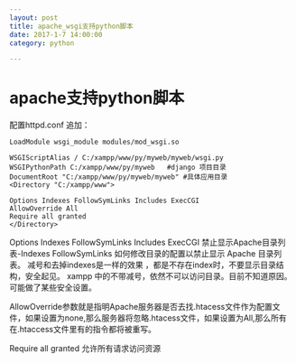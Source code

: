 ```yaml
---
layout: post
title: apache_wsgi支持python脚本
date: 2017-1-7 14:00:00
category: python

---
```


# apache支持python脚本

配置httpd.conf
追加：
```shell
LoadModule wsgi_module modules/mod_wsgi.so 

WSGIScriptAlias / C:/xampp/www/py/myweb/myweb/wsgi.py  
WSGIPythonPath C:/xampp/www/py/myweb   #django 项目目录
DocumentRoot "C:/xampp/www/py/myweb/myweb" #具体应用目录
<Directory "C:/xampp/www">

Options Indexes FollowSymLinks Includes ExecCGI
AllowOverride All
Require all granted
</Directory>
```
Options Indexes FollowSymLinks Includes ExecCGI
禁止显示Apache目录列表-Indexes FollowSymLinks
如何修改目录的配置以禁止显示 Apache 目录列表。
减号和去掉indexes是一样的效果 ，都是不存在index时，不要显示目录结构，安全起见。
xampp 中的不带减号，依然不可以访问目录。目前不知道原因。可能做了某些安全设置。

AllowOverride参数就是指明Apache服务器是否去找.htacess文件作为配置文件，如果设置为none,那么服务器将忽略.htacess文件，如果设置为All,那么所有在.htaccess文件里有的指令都将被重写。

Require all granted
    允许所有请求访问资源
